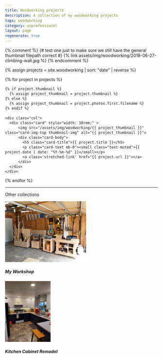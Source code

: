 ```yaml
---
title: Woodworking projects
description: A collection of my woodworking projects
tags: woodworking
category: unprofessional
layout: page
regenerate: true
---
```


<style media="screen">
  .thumbnail-img {
    object-fit: cover; /* Do not scale the image */
    object-position: center; /* Center the image within the element */
    /* width: 200px; */
    height: 200px;
  }
</style>

{% comment %}
{# test one just to make sure we still have the general thumbnail filepath correct #}
{% link assets/img/woodworking/2018-06-27-climbing-wall.jpg %}
{% endcomment %}


{% assign projects = site.woodworking | sort: "date" | reverse %}





<div class="row row-cols-auto g-4 mb-2">
  {% for project in projects %}

    {% if project.thumbnail %}
      {% assign project_thumbnail = project.thumbnail %}
    {% else %}
      {% assign project_thumbnail = project.photos.first.filename %}
    {% endif %}

    <div class="col">
      <div class="card" style="width: 18rem;" >
          <img src="/assets/img/woodworking/{{ project_thumbnail }}" class="card-img-top thumbnail-img" alt="{{ project_thumbnail }}">
          <div class="card-body">
            <h5 class="card-title">{{ project.title }}</h5>
            <p class="card-text mb-0"><small class="text-muted">{{ project.date | date: "%Y-%m-%d" }}</small></p>
            <a class='stretched-link' href="{{ project.url }}"></a>
          </div>
      </div>
    </div>
  {% endfor %}
</div>

<hr>

<p class='lead'>Other collections</p>

<!-- Manually list links to other woodworking-related collections -->

<div class="row row-cols-auto g-4 mb-2">
  <div class="col">
    <div class="card" style="width: 18rem;" >
      <img src="/assets/img/woodworking/workshop/2021-12-15-094119_009-shop-photo-against-wall.jpeg" class="card-img-top thumbnail-img" alt="workshop-thumbnail">
      <div class="card-body">
        <h5 class="card-title">My Workshop</h5>
        <a class='stretched-link' href="{% link woodworking/workshop.md %}"></a>
      </div>
    </div>
  </div>

  <div class="col">
    <img src="/assets/img/woodworking/kitchen/2021-04-08-kitchen-cabinets.jpg" class="card-img-top thumbnail-img" alt="workshop-thumbnail">
    <div class="card" style="width: 18rem;" >
      <div class="card-body">
        <h5 class="card-title">Kitchen Cabinet Remodel</h5>
        <a class='stretched-link' href="{% link woodworking/kitchen-cabinets.md %}"></a>
      </div>
    </div>
  </div>
</div>
